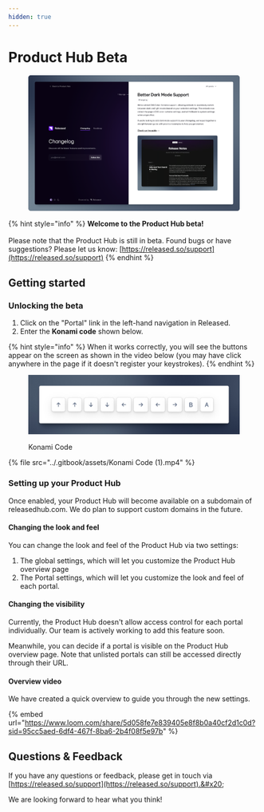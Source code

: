 ```yaml
---
hidden: true
---
```


# Product Hub Beta

<figure><img src="../.gitbook/assets/image.png" alt=""><figcaption></figcaption></figure>

{% hint style="info" %}
**Welcome to the Product Hub beta!** \
\
Please note that the Product Hub is still in beta. Found bugs or have suggestions? Please let us know: [https://released.so/support](https://released.so/support)
{% endhint %}

## Getting started

### Unlocking the beta

1. Click on the "Portal" link in the left-hand navigation in Released.&#x20;
2. Enter the **Konami code** shown below.&#x20;

{% hint style="info" %}
When it works correctly, you will see the buttons appear on the screen as shown in the video below (you may have click anywhere in the page if it doesn't register your keystrokes).&#x20;
{% endhint %}

<figure><img src="../.gitbook/assets/Konami Code.jpeg" alt=""><figcaption><p>Konami Code</p></figcaption></figure>

{% file src="../.gitbook/assets/Konami Code (1).mp4" %}

### Setting up your Product Hub

Once enabled, your Product Hub will become available on a subdomain of releasedhub.com. We do plan to support custom domains in the future.&#x20;

#### Changing the look and feel&#x20;

You can change the look and feel of the Product Hub via two settings:&#x20;

1. The global settings, which will let you customize the Product Hub overview page
2. The Portal settings, which will let you customize the look and feel of each portal.&#x20;

#### Changing the visibility&#x20;

Currently, the Product Hub doesn't allow access control for each portal individually. Our team is actively working to add this feature soon.&#x20;

Meanwhile, you can decide if a portal is visible on the Product Hub overview page. Note that unlisted portals can still be accessed directly through their URL.

#### Overview video

We have created a quick overview to guide you through the new settings.&#x20;

{% embed url="https://www.loom.com/share/5d058fe7e839405e8f8b0a40cf2d1c0d?sid=95cc5aed-6df4-467f-8ba6-2b4f08f5e97b" %}

## Questions & Feedback

If you have any questions or feedback, please get in touch via [https://released.so/support](https://released.so/support).&#x20;

We are looking forward to hear what you think!&#x20;
